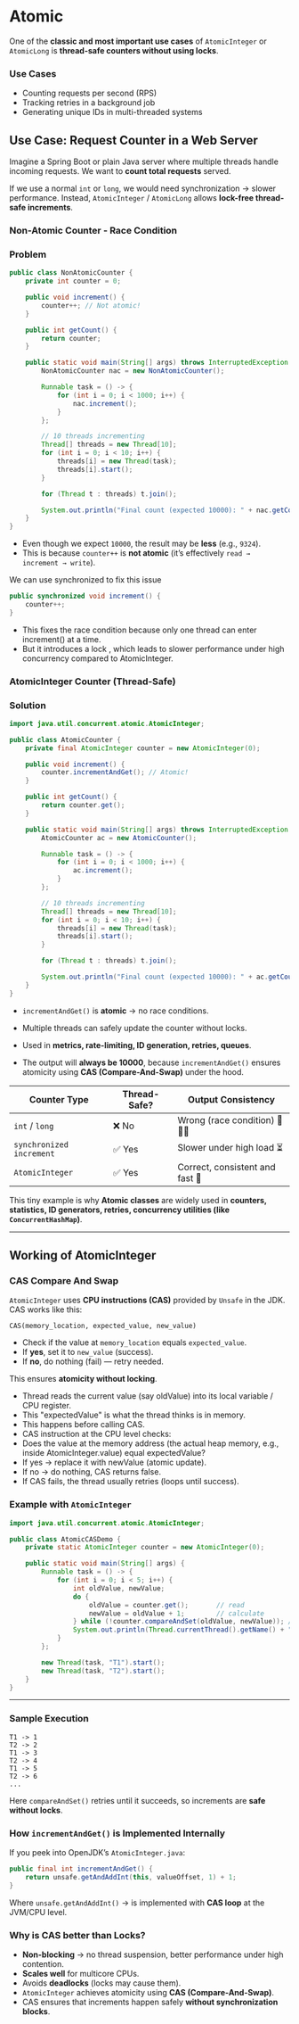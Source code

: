 # Atomic 

One of the **classic and most important use cases** of `AtomicInteger` or `AtomicLong` is **thread-safe counters without using locks**.

### Use Cases

* Counting requests per second (RPS)
* Tracking retries in a background job
* Generating unique IDs in multi-threaded systems


##   Use Case: Request Counter in a Web Server

Imagine a Spring Boot or plain Java server where multiple threads handle incoming requests.
We want to **count total requests** served.

If we use a normal `int` or `long`, we would need synchronization → slower performance.
Instead, `AtomicInteger` / `AtomicLong` allows **lock-free thread-safe increments**.

###  Non-Atomic Counter - Race Condition 

###  Problem
```java
public class NonAtomicCounter {
    private int counter = 0;

    public void increment() {
        counter++; // Not atomic!
    }

    public int getCount() {
        return counter;
    }

    public static void main(String[] args) throws InterruptedException {
        NonAtomicCounter nac = new NonAtomicCounter();

        Runnable task = () -> {
            for (int i = 0; i < 1000; i++) {
                nac.increment();
            }
        };

        // 10 threads incrementing
        Thread[] threads = new Thread[10];
        for (int i = 0; i < 10; i++) {
            threads[i] = new Thread(task);
            threads[i].start();
        }

        for (Thread t : threads) t.join();

        System.out.println("Final count (expected 10000): " + nac.getCount());
    }
}
```

- Even though we expect `10000`, the result may be **less** (e.g., `9324`).
- This is because `counter++` is **not atomic** (it’s effectively `read → increment → write`).

We can use synchronized to fix this issue 
```java
public synchronized void increment() {
    counter++;
}
```
- This fixes the race condition because only one thread can enter increment() at a time.
- But it introduces a lock , which leads to slower performance under high concurrency compared to AtomicInteger.

###  AtomicInteger Counter (Thread-Safe)
###  Solution
```java
import java.util.concurrent.atomic.AtomicInteger;

public class AtomicCounter {
    private final AtomicInteger counter = new AtomicInteger(0);

    public void increment() {
        counter.incrementAndGet(); // Atomic!
    }

    public int getCount() {
        return counter.get();
    }

    public static void main(String[] args) throws InterruptedException {
        AtomicCounter ac = new AtomicCounter();

        Runnable task = () -> {
            for (int i = 0; i < 1000; i++) {
                ac.increment();
            }
        };

        // 10 threads incrementing
        Thread[] threads = new Thread[10];
        for (int i = 0; i < 10; i++) {
            threads[i] = new Thread(task);
            threads[i].start();
        }

        for (Thread t : threads) t.join();

        System.out.println("Final count (expected 10000): " + ac.getCount());
    }
}
```

- `incrementAndGet()` is **atomic** → no race conditions.
- Multiple threads can safely update the counter without locks.
- Used in **metrics, rate-limiting, ID generation, retries, queues**.

- The output will **always be 10000**, because `incrementAndGet()` ensures atomicity using **CAS (Compare-And-Swap)** under the hood.


| Counter Type    | Thread-Safe? | Output Consistency     |
| --------------- | ------------ | ---------------------- |
| `int` / `long`  | ❌ No         | Wrong (race condition) 🏃🏃🏃|
| `synchronized increment` | ✅ Yes        | Slower under high load ⏳|
| `AtomicInteger` | ✅ Yes        | Correct, consistent and fast  🚀 |




This tiny example is why **Atomic classes** are widely used in **counters, statistics, ID generators, retries, concurrency utilities (like `ConcurrentHashMap`)**.


---

## Working of AtomicInteger

###  CAS  Compare And Swap 

`AtomicInteger` uses **CPU instructions (CAS)** provided by `Unsafe` in the JDK.
CAS works like this:

```text
CAS(memory_location, expected_value, new_value)
```

* Check if the value at `memory_location` equals `expected_value`.
* If **yes**, set it to `new_value` (success).
* If **no**, do nothing (fail) — retry needed.

 This ensures **atomicity without locking**.
- Thread reads the current value (say oldValue) into its local variable / CPU register.
- This "expectedValue" is what the thread thinks is in memory.
- This happens before calling CAS.
- CAS instruction at the CPU level checks:
- Does the value at the memory address (the actual heap memory, e.g., inside AtomicInteger.value) equal expectedValue?
- If yes → replace it with newValue (atomic update).
- If no → do nothing, CAS returns false.
- If CAS fails, the thread usually retries (loops until success).

###  Example with `AtomicInteger`

```java
import java.util.concurrent.atomic.AtomicInteger;

public class AtomicCASDemo {
    private static AtomicInteger counter = new AtomicInteger(0);

    public static void main(String[] args) {
        Runnable task = () -> {
            for (int i = 0; i < 5; i++) {
                int oldValue, newValue;
                do {
                    oldValue = counter.get();       // read
                    newValue = oldValue + 1;        // calculate
                } while (!counter.compareAndSet(oldValue, newValue)); // CAS
                System.out.println(Thread.currentThread().getName() + " -> " + newValue);
            }
        };

        new Thread(task, "T1").start();
        new Thread(task, "T2").start();
    }
}
```

---

###   Sample Execution

```
T1 -> 1
T2 -> 2
T1 -> 3
T2 -> 4
T1 -> 5
T2 -> 6
...
```

Here `compareAndSet()` retries until it succeeds, so increments are **safe without locks**.



###  How `incrementAndGet()` is Implemented Internally

If you peek into OpenJDK’s `AtomicInteger.java`:

```java
public final int incrementAndGet() {
    return unsafe.getAndAddInt(this, valueOffset, 1) + 1;
}
```

Where `unsafe.getAndAddInt()` → is implemented with **CAS loop** at the JVM/CPU level.



###   Why is CAS better than Locks?

* **Non-blocking** → no thread suspension, better performance under high contention.
* **Scales well** for multicore CPUs.
* Avoids **deadlocks** (locks may cause them).
* `AtomicInteger` achieves atomicity using **CAS (Compare-And-Swap)**.
* CAS ensures that increments happen safely **without synchronization blocks**.

 

